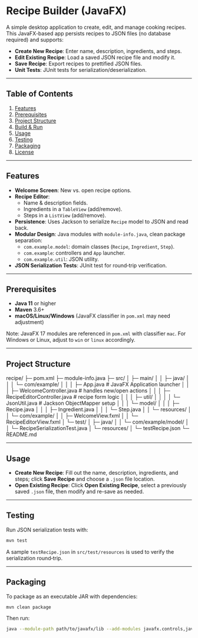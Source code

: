 # Recipe Builder (JavaFX)

A simple desktop application to create, edit, and manage cooking recipes. This JavaFX-based app persists recipes to JSON files (no database required) and supports:

- **Create New Recipe**: Enter name, description, ingredients, and steps.
- **Edit Existing Recipe**: Load a saved JSON recipe file and modify it.
- **Save Recipe**: Export recipes to prettified JSON files.
- **Unit Tests**: JUnit tests for serialization/deserialization.

---

## Table of Contents

1. [Features](#features)
2. [Prerequisites](#prerequisites)
3. [Project Structure](#project-structure)
4. [Build & Run](#build--run)
5. [Usage](#usage)
6. [Testing](#testing)
7. [Packaging](#packaging)
8. [License](#license)

---

## Features

- **Welcome Screen**: New vs. open recipe options.
- **Recipe Editor**:
  - Name & description fields.
  - Ingredients in a `TableView` (add/remove).
  - Steps in a `ListView` (add/remove).
- **Persistence**: Uses Jackson to serialize `Recipe` model to JSON and read back.
- **Modular Design**: Java modules with `module-info.java`, clean package separation:
  - `com.example.model`: domain classes (`Recipe`, `Ingredient`, `Step`).
  - `com.example`: controllers and `App` launcher.
  - `com.example.util`: JSON utility.
- **JSON Serialization Tests**: JUnit test for round‑trip verification.

---

## Prerequisites

- **Java 11** or higher
- **Maven** 3.6+
- **macOS/Linux/Windows** (JavaFX classifier in `pom.xml` may need adjustment)

Note: JavaFX 17 modules are referenced in `pom.xml` with classifier `mac`. For Windows or Linux, adjust to `win` or `linux` accordingly.

---

## Project Structure

recipe/
├─ pom.xml
├─ module-info.java
├─ src/
│ ├─ main/
│ │ ├─ java/
│ │ │ └─ com/example/
│ │ │ ├─ App.java # JavaFX Application launcher
│ │ │ ├─ WelcomeController.java # handles new/open actions
│ │ │ ├─ RecipeEditorController.java # recipe form logic
│ │ │ ├─ util/
│ │ │ │ └─ JsonUtil.java # Jackson ObjectMapper setup
│ │ │ └─ model/
│ │ │ ├─ Recipe.java
│ │ │ ├─ Ingredient.java
│ │ │ └─ Step.java
│ │ └─ resources/
│ │ └─ com/example/
│ │ ├─ WelcomeView.fxml
│ │ └─ RecipeEditorView.fxml
│ └─ test/
│ ├─ java/
│ │ └─ com/example/model/
│ │ └─ RecipeSerializationTest.java
│ └─ resources/
│ └─ testRecipe.json
└─ README.md

---

## Usage

- **Create New Recipe**: Fill out the name, description, ingredients, and steps; click **Save Recipe** and choose a `.json` file location.
- **Open Existing Recipe**: Click **Open Existing Recipe**, select a previously saved `.json` file, then modify and re-save as needed.

---

## Testing

Run JSON serialization tests with:

```bash
mvn test
```

A sample `testRecipe.json` in `src/test/resources` is used to verify the serialization round‑trip.

---

## Packaging

To package as an executable JAR with dependencies:

```bash
mvn clean package
```

Then run:

```bash
java --module-path path/to/javafx/lib --add-modules javafx.controls,javafx.fxml -jar target/recipe-1.0-SNAPSHOT.jar
```
